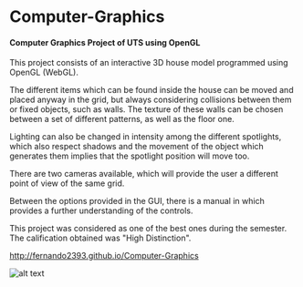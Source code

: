 # Computer-Graphics
#### Computer Graphics Project of UTS using OpenGL

This project consists of an interactive 3D house model programmed using OpenGL (WebGL).

The different items which can be found inside the house can be moved and placed anyway in the grid, but always considering collisions between them or fixed objects, such as walls. The texture of these walls can be chosen between a set of different patterns, as well as the floor one.

Lighting can also be changed in intensity among the different spotlights, which also respect shadows and the movement of the object which generates them implies that the spotlight position will move too.

There are two cameras available, which will provide the user a different point of view of the same grid.

Between the options provided in the GUI, there is a manual in which provides a further understanding of the controls.

This project was considered as one of the best ones during the semester. The calification obtained was "High Distinction".

http://fernando2393.github.io/Computer-Graphics

![alt text](https://github.com/fernando2393/Computer-Graphics/blob/master/Screenshot_1.png)
